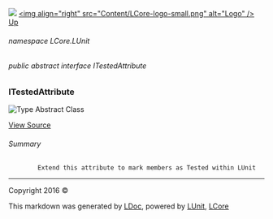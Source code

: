 ![](Content/LCore-banner-small.png "")
[&lt;img align=&quot;right&quot; src=&quot;Content/LCore-logo-small.png&quot; alt=&quot;Logo&quot; /&gt;](../README.md)
[Up](docs/L.md)

###### namespace LCore.LUnit

###### public abstract interface ITestedAttribute

### ITestedAttribute

 ![Type Abstract Class](http://b.repl.ca/v1/Type-Abstract%20Class-blue.png "")



[View Source](LUnit/Attributes/Interfaces/ITestedAttribute.cs#L)

###### Summary

            Extend this attribute to mark members as Tested within LUnit
            



---

Copyright 2016 &copy; [](../README.md) [](../TableOfContents.md)

This markdown was generated by [LDoc](https://github.com/CodeSingularity/LDoc), powered by [LUnit](https://github.com/CodeSingularity/LUnit), [LCore](https://github.com/CodeSingularity/LCore)

